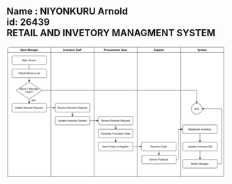Name : NIYONKURU Arnold  
id: 26439  
RETAIL AND INVETORY MANAGMENT SYSTEM
---
![image](https://github.com/niyonkuruarnold/Tue_26439_Retail_Inventor-Management_DB/blob/main/swimlane.png?raw=true)
